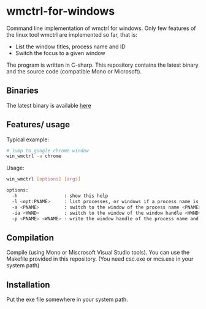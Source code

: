 # wmctrl-for-windows
Command line implementation of wmctrl for windows.
Only few features of the linux tool wmctrl are implemented so far, that is:

- List the window titles, process name and ID
- Switch the focus to a given window

The program is written in C-sharp.
This repository contains the latest binary and the source code (compatible Mono or Microsoft).

## Binaries
The latest binary is available [here](https://github.com/cbiasco/wmctrl-for-windows/raw/master/_bin/win_wmctrl.exe)

## Features/ usage
Typical example:
```bash
# Jump to google chrome window
win_wmctrl -a chrome
```
   
   
Usage:
```bash
win_wmctrl [options] [args]

options:
  -h                 : show this help
  -l <opt:PNAME>     : list processes, or windows if a process name is given
  -a <PNAME>         : switch to the window of the process name <PNAME>
  -ia <HWND>         : switch to the window of the window handle <HWND>
  -p <PNAME> <WNAME> : write the window handle of the process name and window name pair to stdout
```


## Compilation
Compile (using Mono or Miscrosoft Visual Studio tools).
You can use the Makefile provided in this repository. 
(You need csc.exe or mcs.exe in your system path)

## Installation
Put the exe file somewhere in your system path.
